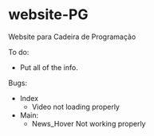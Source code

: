# website-PG

Website para Cadeira de Programação

To do:
  - Put all of the info.

Bugs:
 - Index 
   - Video not loading properly 
 - Main:
   - News_Hover Not working properly
